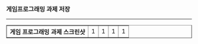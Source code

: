 <h3>게임프로그래밍 과제 저장</h3> <hr>

<table border="1">
  <th colspan="4"> 게임 프로그래밍 과제 스크린샷 </th>
  <td>1</td>
  <td>1</td>
  <td>1</td>
  <td>1</td>
</table>
